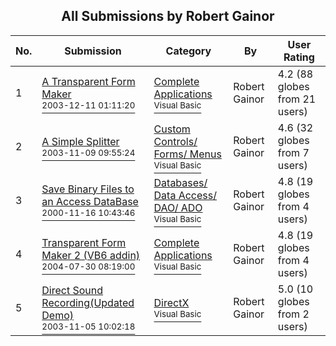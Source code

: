 ﻿<div align="center">

## All Submissions by Robert Gainor

</div>

No.  | Submission | Category | By   | User Rating
---- | ---------- | -------- | ---- | -----------
1 | [A Transparent Form Maker<br /><sup>2003-12-11 01:11:20</sup>](https://github.com/Planet-Source-Code/robert-gainor-a-transparent-form-maker__1-50405) | [Complete Applications<br /><sup>Visual Basic</sup>](../ByCategory/complete-applications__1-27.md) | Robert Gainor | 4.2 (88 globes from 21 users)
2 | [A Simple Splitter<br /><sup>2003-11-09 09:55:24</sup>](https://github.com/Planet-Source-Code/robert-gainor-a-simple-splitter__1-49774) | [Custom Controls/ Forms/  Menus<br /><sup>Visual Basic</sup>](../ByCategory/custom-controls-forms-menus__1-4.md) | Robert Gainor | 4.6 (32 globes from 7 users)
3 | [Save Binary Files to an Access DataBase<br /><sup>2000-11-16 10:43:46</sup>](https://github.com/Planet-Source-Code/robert-gainor-save-binary-files-to-an-access-database__1-12836) | [Databases/ Data Access/ DAO/ ADO<br /><sup>Visual Basic</sup>](../ByCategory/databases-data-access-dao-ado__1-6.md) | Robert Gainor | 4.8 (19 globes from 4 users)
4 | [Transparent Form Maker 2 \(VB6 addin\)<br /><sup>2004-07-30 08:19:00</sup>](https://github.com/Planet-Source-Code/robert-gainor-transparent-form-maker-2-vb6-addin__1-55288) | [Complete Applications<br /><sup>Visual Basic</sup>](../ByCategory/complete-applications__1-27.md) | Robert Gainor | 4.8 (19 globes from 4 users)
5 | [Direct Sound Recording\(Updated Demo\)<br /><sup>2003-11-05 10:02:18</sup>](https://github.com/Planet-Source-Code/robert-gainor-direct-sound-recording-updated-demo__1-49665) | [DirectX<br /><sup>Visual Basic</sup>](../ByCategory/directx__1-44.md) | Robert Gainor | 5.0 (10 globes from 2 users)
